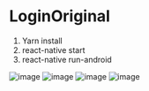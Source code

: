 # LoginOriginal

1. Yarn install
2. react-native start
3. react-native run-android

![image](https://user-images.githubusercontent.com/56430293/153121675-b3137364-cf14-4099-9b9f-d59ea8af8f7f.png)
![image](https://user-images.githubusercontent.com/56430293/153121730-ba8c5c0b-20f8-463e-a664-6eeaea37d23e.png)
![image](https://user-images.githubusercontent.com/56430293/153324989-fef6388f-512e-488f-84db-82450dba7fda.png)
![image](https://user-images.githubusercontent.com/56430293/153333505-00c5c5ab-1b2c-4540-ad80-f18174307ec3.png)








 
